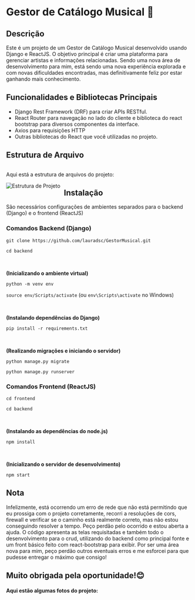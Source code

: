 <h1>Gestor de Catálogo Musical 🎵</h1>
<h2>Descrição</h2>

Este é um projeto de um Gestor de Catálogo Musical desenvolvido usando Django e ReactJS. O objetivo principal é criar uma plataforma para gerenciar artistas e informações relacionadas.
Sendo uma nova área de desenvolvimento para mim, está sendo uma nova experiência explorada e com novas dificuldades encontradas, mas definitivamente feliz por estar ganhando mais conhecimento.

<h2>Funcionalidades e Bibliotecas Principais</h2>

- Django Rest Framework (DRF) para criar APIs RESTful.
- React Router para navegação no lado do cliente e biblioteca do react bootstrap para diversos componentes da interface.
- Axios para requisições HTTP
- Outras bibliotecas do React que você utilizadas no projeto.

<h2>Estrutura de Arquivo</h2>

<div style="overflow: hidden;">
  <p>Aqui está a estrutura de arquivos do projeto:</p>
  <img src="https://github.com/lauradsc/GestorMusical/assets/99484087/d1e88ac2-bd58-4fc0-b6c7-4ab0f250a6ce" alt="Estrutura de Projeto" style="float: left; margin-right: 10px;">

<h2>Instalação</h2>

São necessários configurações de ambientes separados para o backend (Django) e o frontend (ReactJS)

<h3>Comandos Backend (Django)</h3>

<p><code>git clone https://github.com/lauradsc/GestorMusical.git</code></p>
<p><code>cd backend</code></p>

<br>

<b>(Inicializando o ambiente virtual)</b><br>
<p><code>python -m venv env</code></p>
<p><code>source env/Scripts/activate</code> (ou <code>env\Scripts\activate</code> no Windows)</p>

<br>

<b>(Instalando dependências do Django)</b><br>
<p><code>pip install -r requirements.txt</code></p>

<br>

<b>(Realizando migrações e iniciando o servidor)</b><br>
<p><code>python manage.py migrate</code></p>
<p><code>python manage.py runserver</code></p>

<h3>Comandos Frontend (ReactJS)</h3>

<p><code>cd frontend</code></p>
<p><code>cd backend</code></p>

<br>

<b>(Instalando as dependências do node.js)</b><br>
<p><code>npm install</code></p>

<br>

<b>(Inicializando o servidor de desenvolvimento)</b><br>
<p><code>npm start</code></p>

<h2>Nota</h2>
<p> Infelizmente, está ocorrendo um erro de rede que não está permitindo que eu prossiga com o projeto corretamente, recorri a resoluções de cors, firewall e verificar se o caminho está realmente correto, mas não estou conseguindo resolver a tempo. Peço perdão pelo ocorrido e estou aberta a ajuda.
O código apresenta as telas requisitadas e também todo o desenvolvimento para o crud, utilizando do backend como principal fonte e um front básico feito com react-bootstrap para exibir.
Por ser uma área nova para mim, peço perdão outros eventuais erros e me esforcei para que pudesse entregar o máximo que consigo!</p>

<h2>Muito obrigada pela oportunidade!😊</h2>

<h4>Aqui estão algumas fotos do projeto: </h4>




